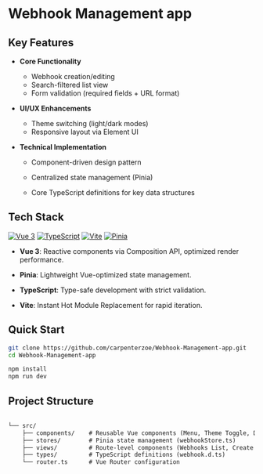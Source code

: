 # Webhook Management app

## Key Features
- **Core Functionality**
  - Webhook creation/editing
  - Search-filtered list view
  - Form validation (required fields + URL format)
- **UI/UX Enhancements**
  - Theme switching (light/dark modes)
  - Responsive layout via Element UI
- **Technical Implementation**
  
  - Component-driven design pattern
  
  - Centralized state management (Pinia)
  
  - Core TypeScript definitions for key data structures
  
    

## Tech Stack

[![Vue 3](https://img.shields.io/badge/Vue.js-3-4FC08D?logo=vuedotjs)](https://vuejs.org/) [![TypeScript](https://img.shields.io/badge/TypeScript-5-3178C6?logo=typescript)](https://www.typescriptlang.org/) [![Vite](https://img.shields.io/badge/Vite-6-646CFF?logo=vite)](https://vitejs.dev/) [![Pinia](https://img.shields.io/badge/Pinia-3-FFD02F?logo=vue.js)](https://pinia.vuejs.org/)

- **Vue 3**: Reactive components via Composition API, optimized render performance.

- **Pinia**: Lightweight Vue-optimized state management.

- **TypeScript**: Type-safe development with strict validation‌.

- **Vite**: Instant Hot Module Replacement for rapid iteration.

  


## Quick Start

   ```bash
   git clone https://github.com/carpenterzoe/Webhook-Management-app.git
   cd Webhook-Management-app

   npm install
   npm run dev
   ```


## Project Structure

```markdown

└── src/
    ├── components/    # Reusable Vue components (Menu, Theme Toggle, Dialogs)
    ├── stores/        # Pinia state management (webhookStore.ts)
    ├── views/         # Route-level components (Webhooks List, Create Action)
    ├── types/         # TypeScript definitions (webhook.d.ts)
    └── router.ts      # Vue Router configuration

```
